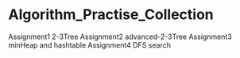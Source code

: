 # Algorithm_Practise_Collection
Assignment1
2-3Tree
Assignment2
advanced-2-3Tree
Assignment3
minHeap and hashtable
Assignment4
DFS search

